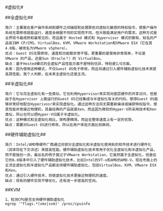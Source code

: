 #虚拟化#

##全虚拟化##

    简介：主要是在客户操作系统和硬件之间捕捉和处理那些对虚拟化敏感的特权指令，使客户操作系统无需修改就能运行，速度会根据不同的实现而不同，但大致能满足用户的需求。这种方式是业界现今最成熟和最常见的，而且属于 Hosted 模式和 Hypervisor 模式的都有，知名的产品有IBM CP/CMS，VirtualBox，KVM，VMware Workstation和VMware ESX（它在其4.0版，被改名为VMware vSphere）。
    优点：Guest OS无需修改，速度和功能都非常不错，更重要的是使用非常简单，不论是 VMware 的产品，还是Sun（Oracle？）的 VirtualBox。
    缺点：基于Hosted模式的全虚拟产品性能方面不是特别优异，特别是I/O方面。
    未来：因为使用这种模式，不仅Guest OS免于修改，而且将通过引入硬件辅助虚拟化技术来提高其性能，我个人判断，在未来全虚拟化还是主流。

##半虚拟化##

    简介：它与完全虚拟化有一些类似，它也利用Hypervisor来实现对底层硬件的共享访问，但是由于在Hypervisor 上面运行的Guest OS已经集成与半虚拟化有关的代码，使得Guest OS能够非常好地配合Hyperivosr来实现虚拟化。通过这种方法将无需重新编译或捕获特权指令，使其性能非常接近物理机，其最经典的产品就是Xen，而且因为微软的Hyper-V所采用技术和Xen类似，所以也可以把Hyper-V归属于半虚拟化。
    优点：这种模式和全虚拟化相比，架构更精简，而且在整体速度上有一定的优势。
    缺点：需要对Guest OS进行修改，所以在用户体验方面比较麻烦。


##硬件辅助虚拟化##

    简介：Intel/AMD等硬件厂商通过对部分全虚拟化和半虚拟化使用到的软件技术进行硬件化（具体将在下文详述）来提高性能。硬件辅助虚拟化技术常用于优化全虚拟化和半虚拟化产品，而不是独创一派，最出名的例子莫过于VMware Workstation，它虽然属于全虚拟化，但是在它的6.0版本中引入了硬件辅助虚拟化技术，比如Intel的VT-x和AMD的AMD-V。现在市面上的主流全虚拟化和半虚拟化产品都支持硬件辅助虚拟化，包括VirtualBox，KVM，VMware ESX和Xen。
    优点：通过引入硬件技术，将使虚拟化技术更接近物理机的速度。
    缺点：现有的硬件实现不够优化，还有进一步提高的空间。


##KVM

    1、检测CPU是否支持硬件辅助虚拟化
    egrep '^flags.*(vmx|svm)' /proc/cpuinfo
